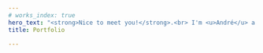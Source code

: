 ```yaml
---
# works_index: true
hero_text: "<strong>Nice to meet you!</strong>.<br> I'm <u>André</u> a Frontend Developer based in Hamburg, Germany."
title: Portfolio

---
```

<Hero :text="$page.frontmatter.hero_text" />
<WorksList />